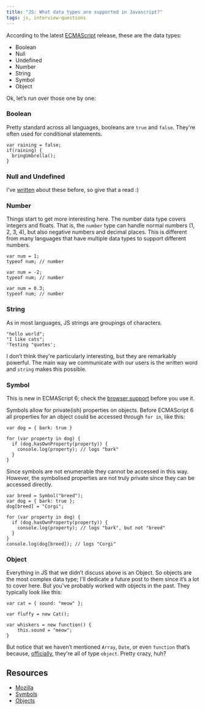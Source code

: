 ```yaml
---
title: "JS: What data types are supported in Javascript?"
tags: js, interview-questions
---
```


According to the latest [ECMAScript](http://en.wikipedia.org/wiki/ECMAScript) release, these are the data types:

* Boolean
* Null
* Undefined
* Number
* String
* Symbol
* Object

Ok, let’s run over those one by one:

### Boolean

Pretty standard across all languages, booleans are `true` and `false`. They're often used for conditional statements.

```
var raining = false;
if(raining) {
  bringUmbrella();
}
```

### Null and Undefined

I've [written](/blog/2014/null-undefined-undeclared/) about these before, so give that a read :)

### Number

Things start to get more interesting here. The number data type covers integers and floats. That is, the `number` type can handle normal numbers (1, 2, 3, 4), but also negative numbers and decimal places. This is different from many languages that have multiple data types to support different numbers.

```
var num = 1;
typeof num; // number

var num = -2;
typeof num; // number

var num = 0.3;
typeof num; // number
```

### String

As in most languages, JS strings are groupings of characters.

```
"hello world";
"I like cats";
'Testing "quotes';
```
I don’t think they're particularly interesting, but they are remarkably powerful. The main way we communicate with our users is the written word and `string` makes this possible.

### Symbol

This is new in ECMAScript 6; check the [browser support](https://kangax.github.io/compat-table/es6/#Symbol) before you use it.

Symbols allow for private(ish) properties on objects. Before ECMAScript 6 all properties for an object could be accessed through `for in`, like this:

```
var dog = { bark: true }

for (var property in dog) {
  if (dog.hasOwnProperty(property)) {
    console.log(property); // logs "bark"
  }
}
```

Since symbols are not enumerable they cannot be accessed in this way. However, the symbolised properties are not truly private since they can be accessed directly.

```
var breed = Symbol("breed");
var dog = { bark: true };
dog[breed] = "Corgi";

for (var property in dog) {
  if (dog.hasOwnProperty(property)) {
    console.log(property); // logs "bark", but not "breed"
  }
}
console.log(dog[breed]); // logs "Corgi"
```

### Object

Everything in JS that we didn’t discuss above is an Object. So objects are the most complex data type; I'll dedicate a future post to them since it’s a lot to cover here. But you've probably worked with objects in the past. They typically look like this:

```
var cat = { sound: "meow" };

var fluffy = new Cat();

var whiskers = new function() {
    this.sound = "meow";
}
```
But notice that we haven’t mentioned `Array`, `Date`, or even `function` that’s because, [officially](https://developer.mozilla.org/en-US/docs/Web/JavaScript/Data_structures#.22Normal.22_objects.2C_and_functions), they're all of type `object`. Pretty crazy, huh?

## Resources

* [Mozilla](https://developer.mozilla.org/en-US/docs/Web/JavaScript/Data_structures)
* [Symbols](https://leanpub.com/understandinges6/read/#leanpub-auto-symbols)
* [Objects](https://developer.mozilla.org/en-US/docs/Web/JavaScript/Guide/Working_with_Objects)